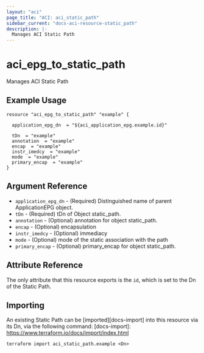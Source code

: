 ```yaml
---
layout: "aci"
page_title: "ACI: aci_static_path"
sidebar_current: "docs-aci-resource-static_path"
description: |-
  Manages ACI Static Path
---
```


# aci_epg_to_static_path #
Manages ACI Static Path

## Example Usage ##

```hcl
resource "aci_epg_to_static_path" "example" {

  application_epg_dn  = "${aci_application_epg.example.id}"

  tDn  = "example"
  annotation  = "example"
  encap  = "example"
  instr_imedcy  = "example"
  mode  = "example"
  primary_encap  = "example"
}
```
## Argument Reference ##
* `application_epg_dn` - (Required) Distinguished name of parent ApplicationEPG object.
* `tDn` - (Required) tDn of Object static_path.
* `annotation` - (Optional) annotation for object static_path.
* `encap` - (Optional) encapsulation
* `instr_imedcy` - (Optional) immediacy
* `mode` - (Optional) mode of the static association with the path
* `primary_encap` - (Optional) primary_encap for object static_path.



## Attribute Reference

The only attribute that this resource exports is the `id`, which is set to the
Dn of the Static Path.

## Importing ##

An existing Static Path can be [imported][docs-import] into this resource via its Dn, via the following command:
[docs-import]: https://www.terraform.io/docs/import/index.html


```
terraform import aci_static_path.example <Dn>
```